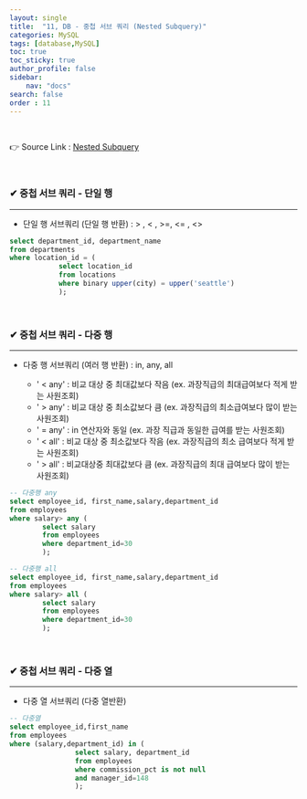 ```yaml
---
layout: single
title:  "11, DB - 중첩 서브 쿼리 (Nested Subquery)"
categories: MySQL
tags: [database,MySQL]
toc: true
toc_sticky: true
author_profile: false
sidebar:
    nav: "docs"
search: false
order : 11
---
```


<br>

👉 Source Link : [Nested Subquery](https://github.com/Jaehwany/Database/blob/036dc94a641e1156a4abbb18f3fbbba3a5cc7168/3.%20Subquery/1.%20Subquery_nested(where))

<br>

### ✔ 중첩 서브 쿼리 - 단일 행

------------------------------------------------------------------

- 단일 행 서브쿼리 (단일 행 반환) :  > , < , >=, <= , <>            

``` sql
select department_id, department_name
from departments
where location_id = (
			select location_id
			from locations
			where binary upper(city) = upper('seattle')
			);
```

<br>

### ✔ 중첩 서브 쿼리 - 다중 행

------------------------------------------------------------------

- 다중 행 서브쿼리 (여러 행 반환) : in, any, all

  - ' < any' : 비교 대상 중 최대값보다 작음 (ex. 과장직급의 최대급여보다 적게 받는 사원조회)
  - ' > any' : 비교 대상 중 최소값보다 큼 (ex. 과장직급의 최소급여보다 많이 받는 사원조회)             
  - ' = any' : in 연산자와 동일 (ex. 과장 직급과 동일한 급여를 받는 사원조회)
  - '  <  all' : 비교 대상 중 최소값보다 작음 (ex. 과장직급의 최소 급여보다 적게 받는 사원조회)
  - ' >  all' : 비교대상중 최대값보다 큼   (ex. 과장직급의 최대 급여보다 많이 받는 사원조회)

```sql
-- 다중행 any
select employee_id, first_name,salary,department_id
from employees
where salary> any (
		select salary
		from employees
		where department_id=30
		);
```

``` sql
-- 다중행 all
select employee_id, first_name,salary,department_id
from employees
where salary> all (
		select salary
		from employees
		where department_id=30
		);
```



<br>

### ✔ 중첩 서브 쿼리 - 다중 열

------------------------------------------------------------------

- 다중 열 서브쿼리 (다중 열반환)

``` sql
-- 다중열
select employee_id,first_name
from employees
where (salary,department_id) in (
				select salary, department_id
				from employees
				where commission_pct is not null 
				and manager_id=148
				);
```



<br>

